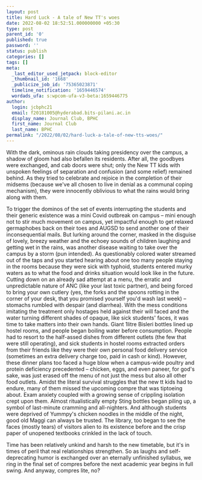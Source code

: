 ```yaml
---
layout: post
title: Hard Luck - A tale of New TT's woes
date: 2022-08-02 18:52:51.000000000 +05:30
type: post
parent_id: '0'
published: true
password: ''
status: publish
categories: []
tags: []
meta:
  _last_editor_used_jetpack: block-editor
  _thumbnail_id: '1668'
  _publicize_job_id: '75365023871'
  timeline_notification: '1659446574'
  wordads_ufa: s:wpcom-ufa-v3-beta:1659446775
author:
  login: jcbphc21
  email: f20181005@hyderabad.bits-pilani.ac.in
  display_name: Journal Club, BPHC
  first_name: Journal Club
  last_name: BPHC
permalink: "/2022/08/02/hard-luck-a-tale-of-new-tts-woes/"
---
```

<p><!-- wp:paragraph --></p>
<p>With the dark, ominous rain clouds taking presidency over the campus, a shadow of gloom had also befallen its residents. After all, the goodbyes were exchanged, and cab doors were shut; only the New TT kids with unspoken feelings of separation and confusion (and some relief) remained behind. As they tried to celebrate and rejoice in the completion of their midsems (because we've all chosen to live in denial as a communal coping mechanism), they were innocently oblivious to what the rains would bring along with them.</p>
<p><!-- /wp:paragraph --></p>
<p><!-- wp:paragraph --></p>
<p>To trigger the dominos of the set of events interrupting the students and their generic existence was a mini Covid outbreak on campus – mini enough not to stir much movement on campus, yet impactful enough to get relaxed germaphobes back on their toes and AUGSD to send another one of their inconsequential mails. But lurking around the corner, masked in the disguise of lovely, breezy weather and the echoey sounds of children laughing and getting wet in the rains, was another disease waiting to take over the campus by a storm (pun intended). As questionably colored water streamed out of the taps and you started hearing about one too many people staying in the rooms because they were sick with typhoid, students entered murky waters as to what the food and drinks situation would look like in the future. Cutting down on an already sad attempt at a menu, the erratic and unpredictable nature of ANC (like your last toxic partner), and being forced to bring your own cutlery (yes, the forks and the spoons rotting in the corner of your desk, that you promised yourself you'd wash last week) – stomachs rumbled with despair (and diarrhea). With the mess conditions imitating the treatment only hostages held against their will faced and the water turning different shades of opaque, like sick students' faces, it was time to take matters into their own hands. Giant 1litre Bisleri bottles lined up hostel rooms, and people began boiling water before consumption. People had to resort to the half-assed dishes from different outlets (the few that were still operating), and sick students in hostel rooms extracted orders from their friends like they were their own personal food delivery service (sometimes an extra delivery charge too, paid in cash or kind). However, these dinner plans too faced a huge blow when a campus-wide poultry and protein deficiency precedented – chicken, eggs, and even paneer, for god's sake, was just erased off the menu of not just the mess but also all other food outlets. Amidst the literal survival struggles that the new tt kids had to endure, many of them missed the upcoming compre that was tiptoeing about. Exam anxiety coupled with a growing sense of crippling isolation crept upon them. Almost ritualistically empty Sting bottles began piling up, a symbol of last-minute cramming and all-nighters. And although students were deprived of Yummpy's chicken noodles in the middle of the night, good old Maggi can always be trusted. The library, too began to see the faces (mostly tears) of visitors alien to its existence before and the crisp paper of unopened textbooks crinkled in the lack of touch.</p>
<p><!-- /wp:paragraph --></p>
<p><!-- wp:paragraph --></p>
<p>Time has been relatively unkind and harsh to the new timetable, but it's in times of peril that real relationships strengthen. So as laughs and self-deprecating humor is exchanged over an eternally unfinished syllabus, we ring in the final set of compres before the next academic year begins in full swing. And anyway, compres lite, no?</p>
<p><!-- /wp:paragraph --></p>
